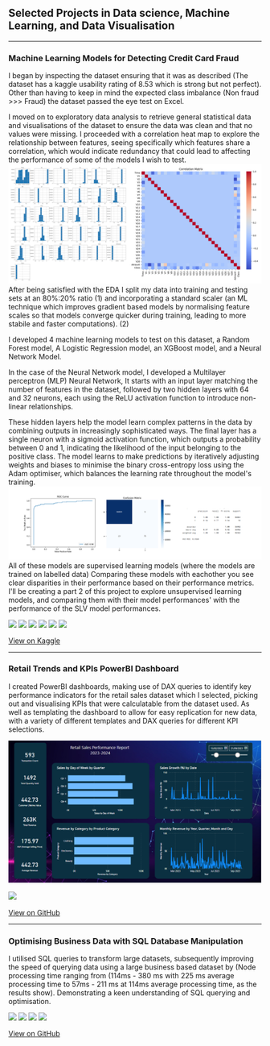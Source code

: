 ## Selected Projects in Data science, Machine Learning, and Data Visualisation
---
### Machine Learning Models for Detecting Credit Card Fraud
I began by inspecting the dataset ensuring that it was as described (The dataset has a kaggle usability rating of 8.53 which is strong but not perfect). Other than having to keep in mind the expected class imbalance (Non fraud >>> Fraud) the dataset passed the eye test on Excel.

I moved on to exploratory data analysis to retrieve general statistical data and visualisations of the dataset to ensure the data was clean and that no values were missing. I proceeded with a correlation heat map to explore the relationship between features, seeing specifically which features share a correlation, which would indicate redundancy that could lead to affecting the performance of some of the models I wish to test.
![Graphs](assets/images/Graphs.png)
After being satisfied with the EDA I split my data into training and testing sets at an 80%:20% ratio (1) and incorporating a standard scaler (an ML technique which improves gradient based models by normalising feature scales so that models converge quicker during training, leading to more stabile and faster computations). (2) 

I developed 4 machine learning models to test on this dataset, a Random Forest model, A Logistic Regression model, an XGBoost model, and a Neural Network Model.

In the case of the Neural Network model, I developed a Multilayer perceptron (MLP) Neural Network, It starts with an input layer matching the number of features in the dataset, followed by two hidden layers with 64 and 32 neurons, each using the ReLU activation function to introduce non-linear relationships. 

These hidden layers help the model learn complex patterns in the data by combining outputs in increasingly sophisticated ways. The final layer has a single neuron with a sigmoid activation function, which outputs a probability between 0 and 1, indicating the likelihood of the input belonging to the positive class. The model learns to make predictions by iteratively adjusting weights and biases to minimise the binary cross-entropy loss using the Adam optimiser, which balances the learning rate throughout the model's training.
![NNresult](assets/images/NNresult.png)
All of these models are supervised learning models (where the models are trained on labelled data) Comparing these models with eachother you see clear disparities in their performance based on their performance metrics. 
I'll be creating a part 2 of this project to explore unsupervised learning models, and comparing them with their model performances' with the performance of the SLV model performances.

[![](https://img.shields.io/badge/python-3670A0?style=for-the-badge&logo=python&logoColor=ffdd54)](#)
[![](https://img.shields.io/badge/Keras-%23D00000.svg?style=for-the-badge&logo=Keras&logoColor=white)](#)
[![](https://img.shields.io/badge/Matplotlib-%23ffffff.svg?style=for-the-badge&logo=Matplotlib&logoColor=black)](#)
[![](https://img.shields.io/badge/numpy-%23013243.svg?style=for-the-badge&logo=numpy&logoColor=white)](#)
[![](https://img.shields.io/badge/scikit--learn-%23F7931E.svg?style=for-the-badge&logo=scikit-learn&logoColor=white)](#)
[![](https://img.shields.io/badge/jupyter-%23FA0F00.svg?style=for-the-badge&logo=jupyter&logoColor=white)](#)

[View on Kaggle](https://www.kaggle.com/code/tom1123/machine-learning-models-to-detect-fraud)

---
### Retail Trends and KPIs PowerBI Dashboard

I created PowerBI dashboards, making use of DAX queries to identify key performance indicators for the retail sales dataset which I selected, picking out and visualising KPIs that were calculatable from the dataset used. As well as templating the dashboard to allow for easy replication for new data, with a variety of different templates and DAX queries for different KPI selections.

![Dashboard](assets/images/dashboard.png)

[![](https://img.shields.io/badge/power_bi-F2C811?style=for-the-badge&logo=powerbi&logoColor=black)](#)

[View on GitHub](https://github.com/GHtjm/Retail-Sales-PowerBI)

---
### Optimising Business Data with SQL Database Manipulation
I utilised SQL queries to transform large datasets, subsequently improving the speed of querying data using a large business based dataset by (Node processing time ranging from (114ms - 380 ms with 225 ms average processing time to 57ms - 211 ms at 114ms average processing time, as the results show). Demonstrating a keen understanding of SQL querying and optimisation.

[![](https://img.shields.io/badge/mysql-4479A1.svg?style=for-the-badge&logo=mysql&logoColor=white)](#)
[![](https://img.shields.io/badge/postgres-%23316192.svg?style=for-the-badge&logo=postgresql&logoColor=white)](#)
[![](https://img.shields.io/badge/sqlite-%2307405e.svg?style=for-the-badge&logo=sqlite&logoColor=white)](#)
[![](https://img.shields.io/badge/Microsoft_Excel-217346?style=for-the-badge&logo=microsoft-excel&logoColor=white)](#)

[View on GitHub](https://github.com/GHtjm/Optimising-Business-Data-with-SQL-Database-Manipulation)
